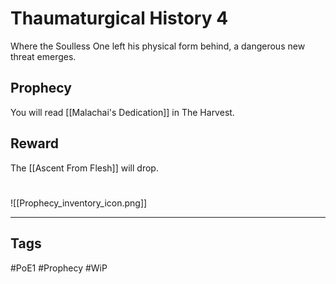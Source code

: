 # Thaumaturgical History 4
Where the Soulless One left his physical form behind, a dangerous new threat emerges.
## Prophecy
You will read [[Malachai's Dedication]] in The Harvest.
## Reward
The [[Ascent From Flesh]] will drop.

#
![[Prophecy_inventory_icon.png]]

---
## Tags
#PoE1 
#Prophecy
#WiP 